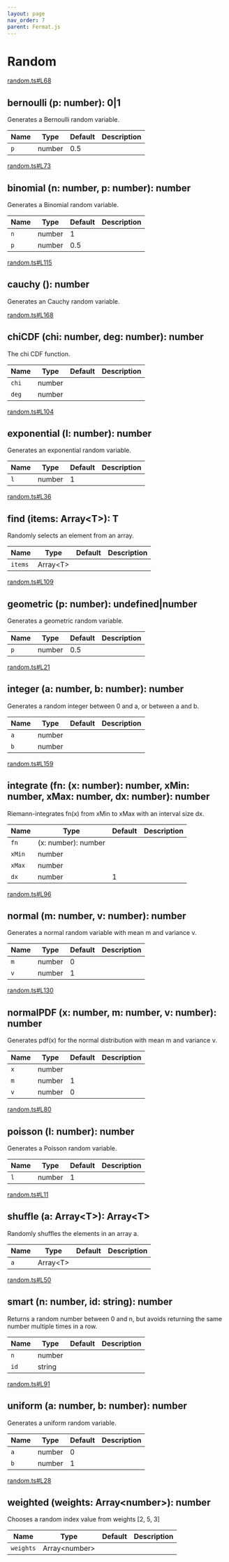 ```yaml
---
layout: page
nav_order: 7
parent: Fermat.js
---
```


# Random

<div class="docs-item" markdown="1">

<div><a class="source" target="_blank" href="https://github.com/mathigon/fermat.js/tree/master/src/random.ts#L68">random.ts#L68</a></div>

## bernoulli <span class="signature">(p: number): 0|1</span>

Generates a Bernoulli random variable.

| Name | Type | Default | Description |
| --- | --- | --- | --- |
| `p` | number | 0.5 |  |


</div>

<div class="docs-item" markdown="1">

<div><a class="source" target="_blank" href="https://github.com/mathigon/fermat.js/tree/master/src/random.ts#L73">random.ts#L73</a></div>

## binomial <span class="signature">(n: number, p: number): number</span>

Generates a Binomial random variable.

| Name | Type | Default | Description |
| --- | --- | --- | --- |
| `n` | number | 1 |  |
| `p` | number | 0.5 |  |


</div>

<div class="docs-item" markdown="1">

<div><a class="source" target="_blank" href="https://github.com/mathigon/fermat.js/tree/master/src/random.ts#L115">random.ts#L115</a></div>

## cauchy <span class="signature">(): number</span>

Generates an Cauchy random variable.

</div>

<div class="docs-item" markdown="1">

<div><a class="source" target="_blank" href="https://github.com/mathigon/fermat.js/tree/master/src/random.ts#L168">random.ts#L168</a></div>

## chiCDF <span class="signature">(chi: number, deg: number): number</span>

The chi CDF function.

| Name | Type | Default | Description |
| --- | --- | --- | --- |
| `chi` | number |  |  |
| `deg` | number |  |  |


</div>

<div class="docs-item" markdown="1">

<div><a class="source" target="_blank" href="https://github.com/mathigon/fermat.js/tree/master/src/random.ts#L104">random.ts#L104</a></div>

## exponential <span class="signature">(l: number): number</span>

Generates an exponential random variable.

| Name | Type | Default | Description |
| --- | --- | --- | --- |
| `l` | number | 1 |  |


</div>

<div class="docs-item" markdown="1">

<div><a class="source" target="_blank" href="https://github.com/mathigon/fermat.js/tree/master/src/random.ts#L36">random.ts#L36</a></div>

## find <span class="signature">(items: Array&lt;T&gt;): T</span>

Randomly selects an element from an array.

| Name | Type | Default | Description |
| --- | --- | --- | --- |
| `items` | Array&lt;T&gt; |  |  |


</div>

<div class="docs-item" markdown="1">

<div><a class="source" target="_blank" href="https://github.com/mathigon/fermat.js/tree/master/src/random.ts#L109">random.ts#L109</a></div>

## geometric <span class="signature">(p: number): undefined|number</span>

Generates a geometric random variable.

| Name | Type | Default | Description |
| --- | --- | --- | --- |
| `p` | number | 0.5 |  |


</div>

<div class="docs-item" markdown="1">

<div><a class="source" target="_blank" href="https://github.com/mathigon/fermat.js/tree/master/src/random.ts#L21">random.ts#L21</a></div>

## integer <span class="signature">(a: number, b: number): number</span>

Generates a random integer between 0 and a, or between a and b.

| Name | Type | Default | Description |
| --- | --- | --- | --- |
| `a` | number |  |  |
| `b` | number |  |  |


</div>

<div class="docs-item" markdown="1">

<div><a class="source" target="_blank" href="https://github.com/mathigon/fermat.js/tree/master/src/random.ts#L159">random.ts#L159</a></div>

## integrate <span class="signature">(fn: (x: number): number, xMin: number, xMax: number, dx: number): number</span>

Riemann-integrates fn(x) from xMin to xMax with an interval size dx.

| Name | Type | Default | Description |
| --- | --- | --- | --- |
| `fn` | (x: number): number |  |  |
| `xMin` | number |  |  |
| `xMax` | number |  |  |
| `dx` | number | 1 |  |


</div>

<div class="docs-item" markdown="1">

<div><a class="source" target="_blank" href="https://github.com/mathigon/fermat.js/tree/master/src/random.ts#L96">random.ts#L96</a></div>

## normal <span class="signature">(m: number, v: number): number</span>

Generates a normal random variable with mean m and variance v.

| Name | Type | Default | Description |
| --- | --- | --- | --- |
| `m` | number | 0 |  |
| `v` | number | 1 |  |


</div>

<div class="docs-item" markdown="1">

<div><a class="source" target="_blank" href="https://github.com/mathigon/fermat.js/tree/master/src/random.ts#L130">random.ts#L130</a></div>

## normalPDF <span class="signature">(x: number, m: number, v: number): number</span>

Generates pdf(x) for the normal distribution with mean m and variance v.

| Name | Type | Default | Description |
| --- | --- | --- | --- |
| `x` | number |  |  |
| `m` | number | 1 |  |
| `v` | number | 0 |  |


</div>

<div class="docs-item" markdown="1">

<div><a class="source" target="_blank" href="https://github.com/mathigon/fermat.js/tree/master/src/random.ts#L80">random.ts#L80</a></div>

## poisson <span class="signature">(l: number): number</span>

Generates a Poisson random variable.

| Name | Type | Default | Description |
| --- | --- | --- | --- |
| `l` | number | 1 |  |


</div>

<div class="docs-item" markdown="1">

<div><a class="source" target="_blank" href="https://github.com/mathigon/fermat.js/tree/master/src/random.ts#L11">random.ts#L11</a></div>

## shuffle <span class="signature">(a: Array&lt;T&gt;): Array&lt;T&gt;</span>

Randomly shuffles the elements in an array a.

| Name | Type | Default | Description |
| --- | --- | --- | --- |
| `a` | Array&lt;T&gt; |  |  |


</div>

<div class="docs-item" markdown="1">

<div><a class="source" target="_blank" href="https://github.com/mathigon/fermat.js/tree/master/src/random.ts#L50">random.ts#L50</a></div>

## smart <span class="signature">(n: number, id: string): number</span>

Returns a random number between 0 and n, but avoids returning the same
number multiple times in a row.

| Name | Type | Default | Description |
| --- | --- | --- | --- |
| `n` | number |  |  |
| `id` | string |  |  |


</div>

<div class="docs-item" markdown="1">

<div><a class="source" target="_blank" href="https://github.com/mathigon/fermat.js/tree/master/src/random.ts#L91">random.ts#L91</a></div>

## uniform <span class="signature">(a: number, b: number): number</span>

Generates a uniform random variable.

| Name | Type | Default | Description |
| --- | --- | --- | --- |
| `a` | number | 0 |  |
| `b` | number | 1 |  |


</div>

<div class="docs-item" markdown="1">

<div><a class="source" target="_blank" href="https://github.com/mathigon/fermat.js/tree/master/src/random.ts#L28">random.ts#L28</a></div>

## weighted <span class="signature">(weights: Array&lt;number&gt;): number</span>

Chooses a random index value from weights [2, 5, 3]

| Name | Type | Default | Description |
| --- | --- | --- | --- |
| `weights` | Array&lt;number&gt; |  |  |


</div>